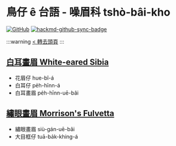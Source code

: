 # 鳥仔 ê 台語 - 噪眉科 tshò-bâi-kho

[![GitHub](https://img.shields.io/badge/GitHub-black?logo=github)](https://github.com/siansiansu/tsiau-a-e-mia)
[![hackmd-github-sync-badge](https://hackmd.io/5VXiURrPTdOLhA5QTq9kLw/badge)](https://hackmd.io/5VXiURrPTdOLhA5QTq9kLw)

:::warning
[< 轉去頭頁](https://hackmd.io/@siansiansu/Hy4VzNvha)
:::

## [白耳畫眉 White-eared Sibia](https://www.instagram.com/p/CmviT9RP8Wv/)

- 花眉仔 hue-bî-á
- 白耳仔 pe̍h-hīnn-á
- 白耳畫眉 pe̍h-hīnn-uē-bâi

## [繡眼畫眉 Morrison's Fulvetta](https://www.instagram.com/p/CmlYB_fPGwk/)

- 繡眼畫眉 siù-gán-uē-bâi
- 大目框仔 tuā-ba̍k-khing-á
